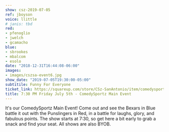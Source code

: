 ```yaml
---
show: csz-2019-07-05
ref: jboyson
voice: llittle
# janis: tbd
red:
- pfenoglio
- jwelch
- gcamacho
blue:
- sbrookes
- mbalcom
- esolo
date: "2018-12-31T16:44:08-06:00"
images:
- images/cszsa-event6.jpg
show_date: "2019-07-05T19:30:00-05:00"
subtitile: Funny For Everyone
ticket_link: https://squareup.com/store/CSz-SanAntonio/item/comedysportz-friday-july-th
title: 7:30 PM Friday July 5th - ComedySportz Main Event
---
```


It's our ComedySportz Main Event! Come out and see the Bexars in Blue battle it out with the Punslingers in Red, in a battle for laughs, glory, and fabulous points. The show starts at 7:30, so get here a bit early to grab a snack and find your seat. All shows are also BYOB.
